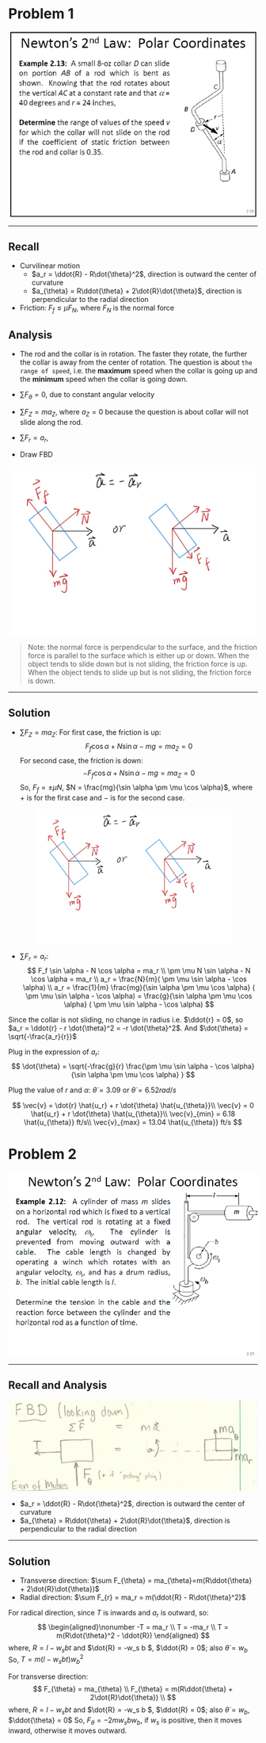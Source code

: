 # Problem 1
<div style="text-align:center">
  <img src="https://github.com/leishi23/Dynamics_TA/blob/main/Discussion_3_2_Sol/Screenshot%202023-10-03%20135250.png?raw=true" alt="Image Description">
</div>

---

## Recall 
- Curvilinear motion
    - $a_r = \ddot{R} - R\dot{\theta}^2$, direction is outward the center of curvature
    - $a_{\theta} = R\ddot{\theta} + 2\dot{R}\dot{\theta}$, direction is perpendicular to the radial direction
- Friction: $F_f \leq \mu F_N$, where $F_N$ is the normal force

## Analysis

- The rod and the collar is in rotation. The faster they rotate, the further the collar is away from the center of rotation. The question is about `the range of speed`, i.e. the **maximum** speed when the collar is going up and the **minimum** speed when the collar is going down.
- $\sum F_{\theta} = 0$, due to constant angular velocity
- $\sum F_{Z} = ma_Z$, where $a_Z=0$ because the question is about collar will not slide along the rod.
- $\sum F_{r} = a_r$,  

- Draw FBD
<div style="text-align:center">
  <img src="https://github.com/leishi23/Dynamics_TA/blob/main/Discussion_3_2_Sol/%E5%9B%BE%E7%89%87_20231003141546.jpg?raw=true" alt="Image Description" width="500"
  >
</div>

> Note: the normal force is perpendicular to the surface, and the friction force is parallel to the surface which is either up or down. 
> When the object tends to slide down but is not sliding, the friction force is up. When the object tends to slide up but is not sliding, the friction force is down.

--- 
## Solution

- $\sum F_{Z} = ma_Z$:
For first case, the friction is up:
$$
F_f \cos \alpha + N \sin \alpha - mg = ma_Z = 0
$$
For second case, the friction is down:
$$
-F_f \cos \alpha + N \sin \alpha - mg = ma_Z = 0
$$
So, $F_f = \pm \mu N$, $N = \frac{mg}{\sin \alpha \pm \mu \cos \alpha}$, where $+$ is for the first case and $-$ is for the second case.

<div style="text-align:center">
  <img src="https://github.com/leishi23/Dynamics_TA/blob/main/Discussion_3_2_Sol/%E5%9B%BE%E7%89%87_20231003141546.jpg?raw=true" alt="Image Description" width="400"/>
</div>

- $\sum F_{r} = a_r$:
$$
F_f \sin \alpha - N \cos \alpha = ma_r  \\
\pm \mu N \sin \alpha - N \cos \alpha = ma_r \\
a_r = \frac{N}{m}( \pm \mu \sin \alpha - \cos \alpha) \\
a_r = \frac{1}{m} \frac{mg}{\sin \alpha \pm \mu \cos \alpha} ( \pm \mu \sin \alpha - \cos \alpha) = \frac{g}{\sin \alpha \pm \mu \cos \alpha} ( \pm \mu \sin \alpha - \cos \alpha)
$$

Since the collar is not sliding, no change in radius i.e. $\ddot{r} = 0$, so $a_r = \ddot{r} - r \dot{\theta}^2 = -r \dot{\theta}^2$. And $\dot{\theta} = \sqrt{-\frac{a_r}{r}}$

Plug in the expression of $a_r$:
$$
\dot{\theta} = \sqrt{-\frac{g}{r} \frac{\pm \mu \sin \alpha - \cos \alpha}{\sin \alpha \pm \mu \cos \alpha} }
$$

Plug the value of $r$ and $\alpha$: $\dot{\theta} = 3.09$ or $\dot{\theta} = 6.52 rad/s$

$$
\vec{v} = \dot{r} \hat{u_r} + r \dot{\theta} \hat{u_{\theta}}\\
\vec{v} = 0 \hat{u_r} + r \dot{\theta} \hat{u_{\theta}}\\
\vec{v}_{min} = 6.18 \hat{u_{\theta}} ft/s\\
\vec{v}_{max} = 13.04 \hat{u_{\theta}} ft/s
$$
<div STYLE="page-break-after: always;"></div>

# Problem 2
<div style="text-align:center">
  <img src="https://github.com/leishi23/Dynamics_TA/blob/main/Discussion_3_2_Sol/Screenshot%202023-10-03%20152942.png?raw=true" alt="Image Description">
</div>

---

## Recall and Analysis
<div style="text-align:center">
  <img src="https://github.com/leishi23/Dynamics_TA/blob/main/Discussion_3_2_Sol/Screenshot%202023-10-03%20153154.png?raw=true" alt="Image Description" width="700"/>   
</div>

- $a_r = \ddot{R} - R\dot{\theta}^2$, direction is outward the center of curvature
- $a_{\theta} = R\ddot{\theta} + 2\dot{R}\dot{\theta}$, direction is perpendicular to the radial direction

---

## Solution
- Transverse direction: $\sum F_{\theta} = ma_{\theta}=m(R\ddot{\theta} + 2\dot{R}\dot{\theta})$
- Radial direction: $\sum F_{r} = ma_r = m(\ddot{R} - R\dot{\theta}^2)$

For radical direction, since $T$ is inwards and $a_r$ is outward, so:
$$
\begin{aligned}\nonumber
-T = ma_r \\
T = -ma_r \\
T = m(R\dot{\theta}^2 - \ddot{R})
\end{aligned}
$$
where, $R = l - w_s b t$ and $\dot{R} = -w_s b $, $\ddot{R} = 0$; also $\dot{\theta} = w_b$ 
So, $T = m(l-w_s b t) w_b^2$

For transverse direction:
$$
F_{\theta} = ma_{\theta} \\
F_{\theta} = m(R\ddot{\theta} + 2\dot{R}\dot{\theta}) \\
$$
where, $R = l - w_s b t$ and $\dot{R} = -w_s b $, $\ddot{R} = 0$; also $\dot{\theta} = w_b$, $\ddot{\theta} = 0$
So, $F_{\theta} = -2m w_s b w_b$, if $w_s$ is positive, then it moves inward, otherwise it moves outward.
